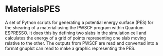 MaterialsPES
============

A set of Python scripts for generating a potential energy surface (PES) for the shearing of a material using the PWSCF program within Quantum ESPRESSO. It does this by defining two slabs in the simulation cell and calculates the energy of a grid of points representing one slab moving relative to the other. The outputs from PWSCF are read and converted into a format gnuplot can read to make a graphic representing the PES.
